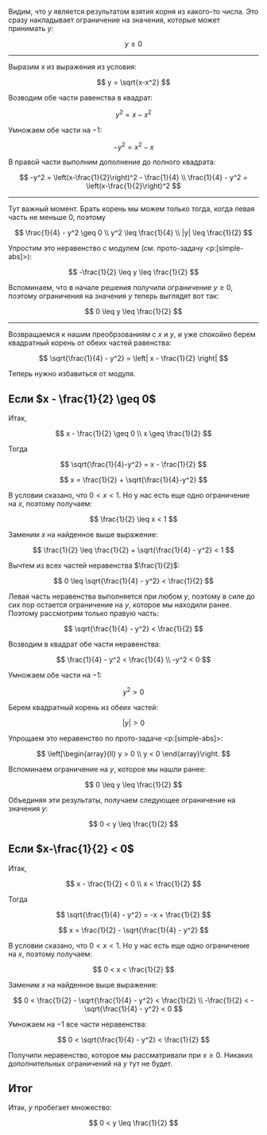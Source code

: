 Видим, что $y$ является результатом взятия корня из какого-то числа. Это сразу накладывает ограничение на значения, которые может принимать $y$:

$$ y \geq 0 $$

---

Выразим $x$ из выражения из условия:

$$ y = \sqrt{x-x^2} $$

Возводим обе части равенства в квадрат:

$$ y^2 = x - x^2 $$

Умножаем обе части на $-1$:

$$ -y^2 = x^2-x $$

В правой части выполним дополнение до полного квадрата:

$$ -y^2 = \left(x-\frac{1}{2}\right)^2 - \frac{1}{4} \\ \frac{1}{4} - y^2 = \left(x-\frac{1}{2}\right)^2 $$

---

Тут важный момент. Брать корень мы можем только тогда, когда левая часть не меньше $0$, поэтому

$$ \frac{1}{4} - y^2 \geq 0 \\ y^2 \leq \frac{1}{4} \\ |y| \leq \frac{1}{2} $$

Упростим это неравенство с модулем (см. прото-задачу <p:[simple-abs]>):

$$ -\frac{1}{2} \leq y \leq \frac{1}{2} $$

Вспоминаем, что в начале решения получили ограничение $y\geq 0$, поэтому ограничения на значения $y$ теперь выглядят вот так:

$$ 0 \leq y \leq \frac{1}{2} $$

---

Возвращаемся к нашим преобрзованиям с $x$ и $y$, и уже спокойно берем квадратный корень от обеих частей равенства:

$$ \sqrt{\frac{1}{4} - y^2} = \left| x - \frac{1}{2} \right| $$

Теперь нужно избавиться от модуля.

## Если $x - \frac{1}{2} \geq 0$

Итак,

$$ x - \frac{1}{2} \geq 0 \\ x \geq \frac{1}{2} $$

Тогда

$$ \sqrt{\frac{1}{4}-y^2} = x - \frac{1}{2} $$

$$ x = \frac{1}{2} + \sqrt{\frac{1}{4}-y^2} $$

В условии сказано, что $0 < x < 1$. Но у нас есть еще одно ограничение на $x$, поэтому получаем:

$$ \frac{1}{2} \leq x < 1 $$

Заменим $x$ на найденное выше выражение:

$$ \frac{1}{2} \leq \frac{1}{2} + \sqrt{\frac{1}{4} - y^2} < 1 $$

Вычтем из всех частей неравенства $\frac{1}{2}$:

$$ 0 \leq \sqrt{\frac{1}{4} - y^2} < \frac{1}{2} $$

Левая часть неравенства выполняется при любом $y$, поэтому в силе до сих пор остается ограничение на $y$, которое мы находили ранее. Поэтому рассмотрим только правую часть:

$$ \sqrt{\frac{1}{4} - y^2} < \frac{1}{2} $$

Возводим в квадрат обе части неравенства:

$$ \frac{1}{4} - y^2 < \frac{1}{4} \\ -y^2 < 0 $$

Умножаем обе части на $-1$:

$$ y^2 > 0 $$

Берем квадратный корень из обеих частей:

$$ |y| > 0 $$

Упрощаем это неравенство по прото-задаче <p:[simple-abs]>:

$$ \left[\begin{array}{ll} y > 0 \\ y < 0 \end{array}\right. $$

Вспоминаем ограничение на $y$, которое мы нашли ранее:

$$ 0 \leq y \leq \frac{1}{2} $$

Объединяя эти результаты, получаем следующее ограничение на значения $y$:

$$ 0 < y \leq \frac{1}{2} $$

## Если $x-\frac{1}{2} < 0$

Итак,

$$ x - \frac{1}{2} < 0 \\ x < \frac{1}{2} $$

Тогда

$$ \sqrt{\frac{1}{4} - y^2} = -x + \frac{1}{2} $$

$$ x = \frac{1}{2} - \sqrt{\frac{1}{4} - y^2} $$

В условии сказано, что $0 < x < 1$. Но у нас есть еще одно ограничение на $x$, поэтому получаем:

$$ 0 < x < \frac{1}{2} $$

Заменим $x$ на найденное выше выражение:

$$ 0 < \frac{1}{2} - \sqrt{\frac{1}{4} - y^2} < \frac{1}{2} \\ -\frac{1}{2} < -\sqrt{\frac{1}{4} - y^2} < 0 $$

Умножаем на $-1$ все части неравенства:

$$ 0 < \sqrt{\frac{1}{4} - y^2} < \frac{1}{2} $$

Получили неравенство, которое мы рассматривали при $x\geq 0$. Никаких дополнительных ограничений на $y$ тут не будет.

## Итог

Итак, $y$ пробегает множество:

$$ 0 < y \leq \frac{1}{2} $$